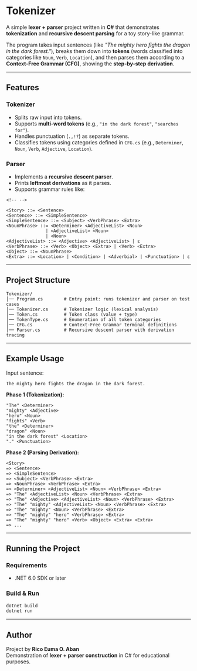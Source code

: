# Tokenizer

A simple **lexer + parser** project written in **C#** that demonstrates
**tokenization** and **recursive descent parsing** for a toy story-like
grammar.

The program takes input sentences (like *"The mighty hero fights the
dragon in the dark forest."*), breaks them down into **tokens** (words
classified into categories like `Noun`, `Verb`, `Location`), and then
parses them according to a **Context-Free Grammar (CFG)**, showing the
**step-by-step derivation**.

------------------------------------------------------------------------

## Features

### Tokenizer

-   Splits raw input into tokens.
-   Supports **multi-word tokens** (e.g., `"in the dark forest"`,
    `"searches for"`).
-   Handles punctuation (`.,!?`) as separate tokens.
-   Classifies tokens using categories defined in `CFG.cs` (e.g.,
    `Determiner`, `Noun`, `Verb`, `Adjective`, `Location`).

### Parser

-   Implements a **recursive descent parser**.
-   Prints **leftmost derivations** as it parses.
-   Supports grammar rules like:

```{=html}
<!-- -->
```
    <Story> ::= <Sentence>
    <Sentence> ::= <SimpleSentence>
    <SimpleSentence> ::= <Subject> <VerbPhrase> <Extra>
    <NounPhrase> ::= <Determiner> <AdjectiveList> <Noun> 
                   | <AdjectiveList> <Noun>
                   | <Noun>
    <AdjectiveList> ::= <Adjective> <AdjectiveList> | ε
    <VerbPhrase> ::= <Verb> <Object> <Extra> | <Verb> <Extra>
    <Object> ::= <NounPhrase>
    <Extra> ::= <Location> | <Condition> | <Adverbial> | <Punctuation> | ε

------------------------------------------------------------------------

## Project Structure

    Tokenizer/
    │── Program.cs        # Entry point: runs tokenizer and parser on test cases
    │── Tokenizer.cs      # Tokenizer logic (lexical analysis)
    │── Token.cs          # Token class (value + type)
    │── TokenType.cs      # Enumeration of all token categories
    │── CFG.cs            # Context-Free Grammar terminal definitions
    │── Parser.cs         # Recursive descent parser with derivation tracing

------------------------------------------------------------------------

## Example Usage

Input sentence:

    The mighty hero fights the dragon in the dark forest.

**Phase 1 (Tokenization):**

    "The" <Determiner>
    "mighty" <Adjective>
    "hero" <Noun>
    "fights" <Verb>
    "the" <Determiner>
    "dragon" <Noun>
    "in the dark forest" <Location>
    "." <Punctuation>

**Phase 2 (Parsing Derivation):**

    <Story>
    => <Sentence>
    => <SimpleSentence>
    => <Subject> <VerbPhrase> <Extra>
    => <NounPhrase> <VerbPhrase> <Extra>
    => <Determiner> <AdjectiveList> <Noun> <VerbPhrase> <Extra>
    => "The" <AdjectiveList> <Noun> <VerbPhrase> <Extra>
    => "The" <Adjective> <AdjectiveList> <Noun> <VerbPhrase> <Extra>
    => "The" "mighty" <AdjectiveList> <Noun> <VerbPhrase> <Extra>
    => "The" "mighty" <Noun> <VerbPhrase> <Extra>
    => "The" "mighty" "hero" <VerbPhrase> <Extra>
    => "The" "mighty" "hero" <Verb> <Object> <Extra> <Extra>
    => ...

------------------------------------------------------------------------

## Running the Project

### Requirements

-   .NET 6.0 SDK or later

### Build & Run

``` bash
dotnet build
dotnet run
```

------------------------------------------------------------------------

## Author

Project by **Rico Euma O. Aban**\
Demonstration of **lexer + parser construction** in C# for educational
purposes.

